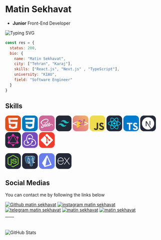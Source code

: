  # Matin Sekhavat 
  - **Junior** Front-End Developer
<img src="https://readme-typing-svg.herokuapp.com?font=Fira+Code&size=28&pause=100&color=3D85C6&center=true&vCenter=true&random=false&width=1000&height=30&lines=Matin+Sekhavat;Front-End+Developer" alt="Typing SVG" />

```javascript
const res = {
  status: 200,
  bio: {
    name: "Matin Sekhavat",
    city: ["Tehran", "Karaj"],
    skills: ["React.js", "Next.js" , "TypeScript"],
    university: "KIAU",
    field: "Software Engineer"
  }
}
```
## Skills

<p>
<img src="https://github.com/tandpfun/skill-icons/blob/main/icons/HTML.svg" width="50px"/>
<img src="https://github.com/tandpfun/skill-icons/blob/main/icons/CSS.svg" width="50px"/>
<img src="https://github.com/tandpfun/skill-icons/blob/main/icons/Sass.svg" width="50px"/>
<img src="https://github.com/tandpfun/skill-icons/blob/main/icons/TailwindCSS-Dark.svg" width="50px"/>
<img src="https://github.com/tandpfun/skill-icons/blob/main/icons/StyledComponents.svg" width="50px"/>
<img src="https://github.com/tandpfun/skill-icons/blob/main/icons/JavaScript.svg" width="50px"/>
<img src="https://github.com/tandpfun/skill-icons/blob/main/icons/React-Dark.svg" width="50px"/>
<img src="https://github.com/tandpfun/skill-icons/blob/main/icons/TypeScript.svg" width="50px"/>
<img src="https://github.com/tandpfun/skill-icons/blob/main/icons/NextJS-Dark.svg" width="50px"/>
<img src="https://github.com/tandpfun/skill-icons/blob/main/icons/GraphQL-Dark.svg" width="50"> 
<img src="https://github.com/tandpfun/skill-icons/blob/main/icons/Redux.svg" width="50px" />

<img src="https://github.com/tandpfun/skill-icons/blob/main/icons/Git.svg" width="50px"/>  
</p>
<p>
 <img src="https://github.com/tandpfun/skill-icons/blob/main/icons/NodeJS-Dark.svg" width="50px"/>
 <img src="https://github.com/tandpfun/skill-icons/blob/main/icons/PostgreSQL-Dark.svg" width="50px"/>
 <img src="https://github.com/tandpfun/skill-icons/blob/main/icons/Prisma.svg" width="50px"/>

 <img src="https://github.com/tandpfun/skill-icons/blob/main/icons/ExpressJS-Dark.svg" width="50px"/>
 
</p>

## Social Medias
You can contact me by following the links below
<p>
  <a href="https://github.com/matinsekhavat" target="_blank"><img class="icon" alt="Github matin sekhavat"  src="https://img.shields.io/badge/GitHub%20Pages-222222?style=for-the-badge&logo=GitHub%20Pages&logoColor=white" /></a>
<a href="https://www.instagram.com/matinsekhavat?igsh=c3JuZnAzNnBnZWY0" target="_blank"><img class="icon"  alt="instagram matin sekhavat"  src="https://img.shields.io/badge/Instagram-E4405F?style=for-the-badge&logo=instagram&logoColor=white" /></a>
<a href="http://T.me/MatinSekhavat" target="_blank"><img class="icon"  alt="telegram matin sekhavat" width="" src="https://img.shields.io/badge/Telegram-2CA5E0?style=for-the-badge&logo=telegram&logoColor=white" /></a>
<a href="https://www.linkedin.com/in/matin-sekhavat-bb78a7301/" target="_blank"><img  src="https://img.shields.io/badge/LinkedIn-0077B5?style=for-the-badge&logo=linkedin&logoColor=white" alt="matin sekhavat" /></a>
<a href="http://portfolio-matin-sekhavat.vercel.app" target="_blank">
  <img  src="https://img.shields.io/badge/Portfolio-%23000000.svg?style=for-the-badge&logo=firefox&logoColor=#FF7139" alt="matin sekhavat" />
</a>

| <img align="center" src="https://github-readme-stats.vercel.app/api?username=matinsekhavat&show_icons=true&theme=buefy&hide_border=true" alt="" /> | <img align="center" src="https://github-readme-stats.vercel.app/api/top-langs/?username=matinsekhavat&layout=compact&theme=buefy&hide_border=true" alt="" />
  | ----------------------------------------------------------------------------------------------------------------------------------------------- | --------------------------------------------------------------------------------------------------------------------------------------------------------- |

</p>
<img align="center" src="https://github-readme-activity-graph.vercel.app/graph?username=matinsekhavat&theme=react-dark" alt="GitHub Stats" />


